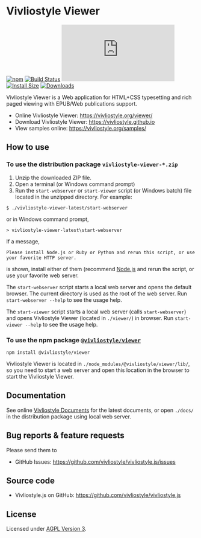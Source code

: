 # Vivliostyle Viewer

[![npm][npm]][npm-url]
[![Build Status][build-status]][build-status-url]
[![deps][deps]][deps-url]
[![Install Size][size]][size-url]
[![Downloads][downloads]][downloads-url]

Vivliostyle Viewer is a Web application for HTML+CSS typesetting and rich paged viewing with EPUB/Web publications support.

- Online Vivliostyle Viewer: <https://vivliostyle.org/viewer/>
- Download Vivliostyle Viewer: <https://vivliostyle.github.io>
- View samples online: <https://vivliostyle.org/samples/>

## How to use

### To use the distribution package `vivliostyle-viewer-*.zip`

1. Unzip the downloaded ZIP file.
2. Open a terminal (or Windows command prompt)
3. Run the `start-webserver` or `start-viewer` script (or Windows batch) file located in the unzipped directory. For example:

```
$ ./vivliostyle-viewer-latest/start-webserver
```

or in Windows command prompt,

```
> vivliostyle-viewer-latest\start-webserver
```

If a message,

```
Please install Node.js or Ruby or Python and rerun this script, or use your favorite HTTP server.
```

is shown, install either of them (recommend [Node.js](https://nodejs.org/) and rerun the script, or use your favorite web server.

The `start-webserver` script starts a local web server and opens the default browser. The current directory is used as the root of the web server. Run `start-webserver --help` to see the usage help.

The `start-viewer` script starts a local web server (calls `start-webserver`) and opens Vivliostyle Viewer (located in `./viewer/`) in browser. Run `start-viewer --help` to see the usage help.

### To use the npm package [`@vivliostyle/viewer`](https://www.npmjs.com/package/@vivliostyle/viewer)

```
npm install @vivliostyle/viewer
```

Vivliostyle Viewer is located in `./node_modules/@vivliostyle/viewer/lib/`, so you need to start a web server and open this location in the browser to start the Vivliostyle Viewer.

## Documentation

See online [Vivliostyle Documents](https://vivliostyle.org/documents/) for the latest documents, or open `./docs/` in the distribution package using local web server.

## Bug reports & feature requests

Please send them to

- GitHub Issues: <https://github.com/vivliostyle/vivliostyle.js/issues>

## Source code

- Vivliostyle.js on GitHub: <https://github.com/vivliostyle/vivliostyle.js>

## License

Licensed under [AGPL Version 3](https://www.gnu.org/licenses/agpl-3.0.html).

[npm]: https://img.shields.io/npm/v/@vivliostyle/viewer/latest
[npm-next]: https://img.shields.io/npm/v/@vivliostyle/viewer/next
[npm-url]: https://www.npmjs.com/package/@vivliostyle/viewer
[build-status]: https://travis-ci.com/vivliostyle/vivliostyle.js.svg?branch=master
[build-status-url]: https://travis-ci.com/vivliostyle/vivliostyle.js
[deps]: https://img.shields.io/david/vivliostyle/vivliostyle.js?path=packages/viewer
[deps-url]: https://david-dm.org/vivliostyle/vivliostyle.js/?path=packages/viewer
[size]: https://packagephobia.now.sh/badge?p=@vivliostyle/viewer
[size-url]: https://packagephobia.now.sh/result?p=@vivliostyle/viewer
[downloads]: https://img.shields.io/npm/dw/@vivliostyle/viewer.svg
[downloads-url]: https://www.npmjs.com/package/@vivliostyle/viewer
